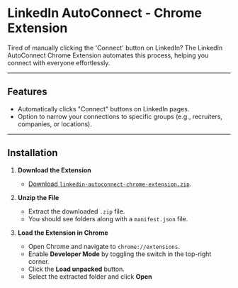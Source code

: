 # LinkedIn AutoConnect - Chrome Extension

Tired of manually clicking the 'Connect' button on LinkedIn? The LinkedIn AutoConnect Chrome Extension automates this process, helping you connect with everyone effortlessly.

---

## Features
- Automatically clicks "Connect" buttons on LinkedIn pages.
- Option to narrow your connections to specific groups (e.g., recruiters, companies, or locations).

---

## Installation

1. **Download the Extension**  
   - [Download `linkedin-autoconnect-chrome-extension.zip`](https://github.com/felladrin/linkedin-autoconnect-chrome-extension/releases/latest/download/linkedin-autoconnect-chrome-extension.zip).

2. **Unzip the File**  
   - Extract the downloaded `.zip` file.  
   - You should see folders along with a `manifest.json` file.

3. **Load the Extension in Chrome**  
   - Open Chrome and navigate to `chrome://extensions`.  
   - Enable **Developer Mode** by toggling the switch in the top-right corner.  
   - Click the **Load unpacked** button.  
   - Select the extracted folder and click **Open**
